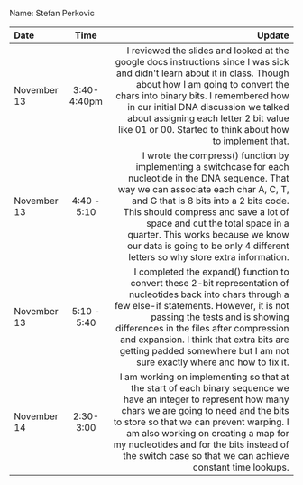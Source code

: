 Name: Stefan Perkovic

| Date        |    Time     |                                                                                                                                                                                                                                                                                                                                                                                     Update |
|:------------|:-----------:|-------------------------------------------------------------------------------------------------------------------------------------------------------------------------------------------------------------------------------------------------------------------------------------------------------------------------------------------------------------------------------------------:|
| November 13 | 3:40-4:40pm |                                     I reviewed the slides and looked at the google docs instructions since I was sick and didn't learn about it in class. Though about how I am going to convert the chars into binary bits. I remembered how in our initial DNA discussion we talked about assigning each letter 2 bit value like 01 or 00. Started to think about how to implement that. |
| November 13 | 4:40 - 5:10 | I wrote the compress() function by implementing a switchcase for each nucleotide in the DNA sequence. That way we can associate each char A, C, T, and G that is 8 bits into a 2 bits code. This should compress and save a lot of space and cut the total space in a quarter. This works because we know our data is going to be only 4 different letters so why store extra information. |
| November 13 | 5:10 - 5:40 |                             I completed the expand() function to convert these 2-bit representation of nucleotides back into chars through a few else-if statements. However, it is not passing the tests and is showing differences in the files after compression and expansion. I think that extra bits are getting padded somewhere but I am not sure exactly where and how to fix it. |
| November 14 |  2:30-3:00  |                                      I am working on implementing so that at the start of each binary sequence we have an integer to represent how many chars we are going to need and the bits to store so that we can prevent warping. I am also working on creating a map for my nucleotides and for the bits instead of the switch case so that we can achieve constant time lookups.  |

